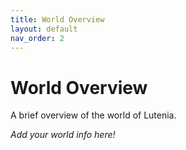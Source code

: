 ```yaml
---
title: World Overview
layout: default
nav_order: 2
---
```


# World Overview

A brief overview of the world of Lutenia.

*Add your world info here!*